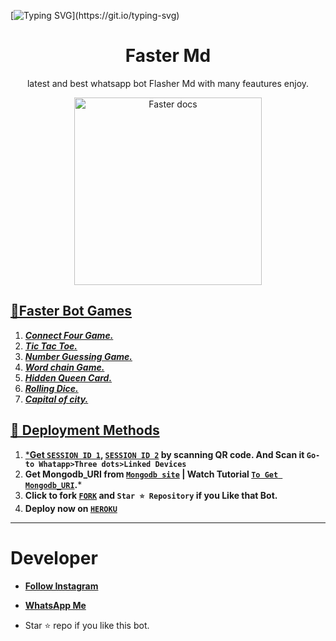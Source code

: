 [![Typing SVG](https://readme-typing-svg.demolab.com?font=Fira+Code&weight=600&size=30&pause=1000&color=F70000&random=false&width=500&height=100&lines=Faster+Md+created+by+Frank;Follow+me+IG+%40confronter._)](https://git.io/typing-svg) 
# <h1 align="center"> Faster Md</h1> 
<p align="center"> latest and best whatsapp bot Flasher Md with many feautures enjoy. </p>

<p align="center">
  <a href="https://youtube.com/@confronter._">
    <img alt="Faster docs" height="300" src="https://telegra.ph/file/f13c6afdf910acbed809d.jpg">


🌿Faster Bot Games
---
1. ***Connect Four Game.***
2.  ***Tic Tac Toe.***
3.  ***Number Guessing Game.***
4.  ***Word chain Game.***
5.  ***Hidden Queen Card.***
6.  ***Rolling Dice.***
6.  ***Capital of city.***
##

 





  
 
🌿 Deployment Methods
---
1.  ***Get [`SESSION ID 1`](https://replit.com/@SuhailTechInfo/Suhail-Md?v=1), [`SESSION ID 2`](https://replit.com/@SuhailTechInfo/Secktor-Bot?v=1) by scanning QR code. And Scan it `Go-to Whatapp>Three dots>Linked Devices`**
2.  **Get Mongodb_URI from [`Mongodb site`](https://www.mongodb.com/) | Watch Tutorial [`To Get Mongodb_URI`](https://youtu.be/6rnftFl0fAI).***
3.  **Click to fork [`FORK`](https://github.com/Confronter/Faster-Md/fork) and `Star ⭐ Repository` if you Like that Bot.**
4.  **Deploy now on [`HEROKU`](https://dashboard.heroku.com/new?template=https://github.com/Confronter/Faster-Md)**
---
# Developer
  - [**Follow Instagram**](https://instagram.com/confronter._)
- [**WhatsApp Me**](https://wa.me/254793908571)


- Star ⭐ repo if you like this bot.
